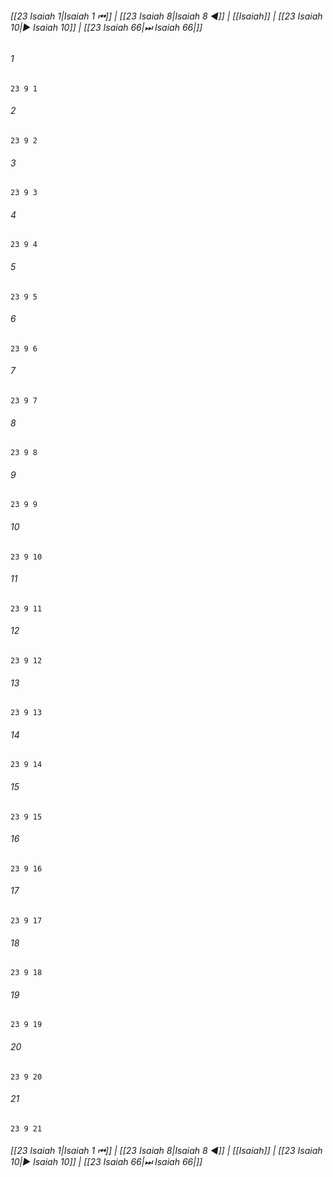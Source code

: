 
###### [[23 Isaiah 1|Isaiah 1 ⏮]] | [[23 Isaiah 8|Isaiah 8 ◀]] | [[Isaiah]] | [[23 Isaiah 10|▶ Isaiah 10]] | [[23 Isaiah 66|⏭ Isaiah 66|]]

###### 1
``` verse
23 9 1 
```
###### 2
``` verse
23 9 2 
```
###### 3
``` verse
23 9 3 
```
###### 4
``` verse
23 9 4 
```
###### 5
``` verse
23 9 5 
```
###### 6
``` verse
23 9 6 
```
###### 7
``` verse
23 9 7 
```
###### 8
``` verse
23 9 8 
```
###### 9
``` verse
23 9 9 
```
###### 10
``` verse
23 9 10 
```
###### 11
``` verse
23 9 11 
```
###### 12
``` verse
23 9 12 
```
###### 13
``` verse
23 9 13 
```
###### 14
``` verse
23 9 14 
```
###### 15
``` verse
23 9 15 
```
###### 16
``` verse
23 9 16 
```
###### 17
``` verse
23 9 17 
```
###### 18
``` verse
23 9 18 
```
###### 19
``` verse
23 9 19 
```
###### 20
``` verse
23 9 20 
```
###### 21
``` verse
23 9 21 
```

###### [[23 Isaiah 1|Isaiah 1 ⏮]] | [[23 Isaiah 8|Isaiah 8 ◀]] | [[Isaiah]] | [[23 Isaiah 10|▶ Isaiah 10]] | [[23 Isaiah 66|⏭ Isaiah 66|]]

